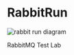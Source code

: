RabbitRun
=========

![rabbit run diagram](https://github.com/stevecreedon/RabbitRun/blob/master/RabbitRun.png)

RabbitMQ Test Lab